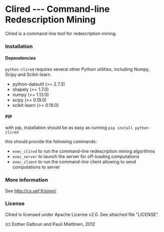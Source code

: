 # Clired --- Command-line Redescription Mining

Clired is a command-line tool for redescription mining.


### Installation

#### Dependencies
`python-clired` requires several other Python utilities, including Numpy, Scipy and Scikit-learn.

* python-dateutil (>= 2.7.3)
* shapely (>= 1.7.0)
* numpy (>= 1.13.0)
* scipy (>= 0.19.0)
* scikit-learn (>= 0.19.0)

#### PIP
with pip, installation should be as easy as running 
`pip install python-clired`

this should provide the following commands:

* `exec_clired` to run the command-line redescription mining algorithms
* `exec_server` to launch the server for off-loading computations
* `exec_client` to run the command-line client allowing to send computations to server

### More information
See http://cs.uef.fi/siren/

### License
Clired is licensed under Apache License v2.0. See attached file "LICENSE".

(c) Esther Galbrun and Pauli Miettinen, 2012
